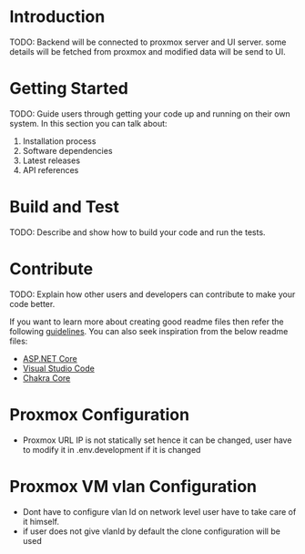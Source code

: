 # Introduction

TODO: Backend will be connected to proxmox server and UI server. some details will be fetched from proxmox and modified data will be send to UI.

# Getting Started

TODO: Guide users through getting your code up and running on their own system. In this section you can talk about:

1. Installation process
2. Software dependencies
3. Latest releases
4. API references

# Build and Test

TODO: Describe and show how to build your code and run the tests.

# Contribute

TODO: Explain how other users and developers can contribute to make your code better.

If you want to learn more about creating good readme files then refer the following [guidelines](https://docs.microsoft.com/en-us/azure/devops/repos/git/create-a-readme?view=azure-devops). You can also seek inspiration from the below readme files:

-   [ASP.NET Core](https://github.com/aspnet/Home)
-   [Visual Studio Code](https://github.com/Microsoft/vscode)
-   [Chakra Core](https://github.com/Microsoft/ChakraCore)

# Proxmox Configuration

-   Proxmox URL IP is not statically set hence it can be changed, user have to modify it in .env.development if it is changed

# Proxmox VM vlan Configuration

-   Dont have to configure vlan Id on network level user have to take care of it himself.
-   if user does not give vlanId by default the clone configuration will be used
